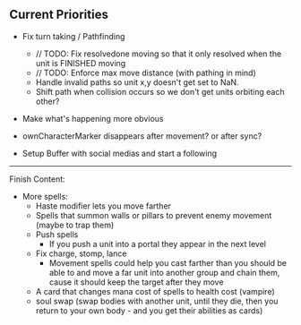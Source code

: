 ## Current Priorities
- Fix turn taking / Pathfinding
    - // TODO: Fix resolvedone moving so that it only resolved when the unit is FINISHED moving
    - // TODO: Enforce max move distance (with pathing in mind)
    - Handle invalid paths so unit x,y doesn't get set to NaN.
    - Shift path when collision occurs so we don't get units orbiting each other?
- Make what's happening more obvious

- ownCharacterMarker disappears after movement? or after sync?
- Setup Buffer with social medias and start a following
---
Finish Content:
- More spells:
    - Haste modifier lets you move farther
    - Spells that summon walls or pillars to prevent enemy movement (maybe to trap them)
    - Push spells
        - If you push a unit into a portal they appear in the next level
    - Fix charge, stomp, lance
        - Movement spells could help you cast farther than you should be able to and move a far unit into another group and chain them, cause it should keep the target after they move
    - A card that changes mana cost of spells to health cost (vampire)
    - soul swap (swap bodies with another unit, until they die, then you return to your own body - and you get their abilities as cards)